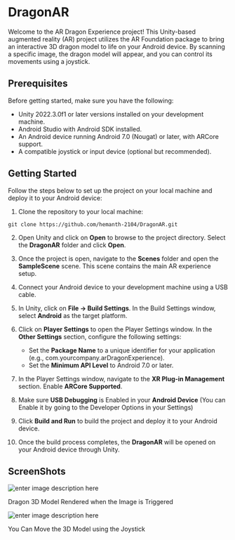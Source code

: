 
# DragonAR

Welcome to the AR Dragon Experience project! This Unity-based augmented reality (AR) project utilizes the AR Foundation package to bring an interactive 3D dragon model to life on your Android device. By scanning a specific image, the dragon model will appear, and you can control its movements using a joystick.

## Prerequisites

Before getting started, make sure you have the following:

- Unity 2022.3.0f1 or later versions installed on your development machine.
- Android Studio with Android SDK installed.
- An Android device running Android 7.0 (Nougat) or later, with ARCore support.
- A compatible joystick or input device (optional but recommended).

## Getting Started

Follow the steps below to set up the project on your local machine and deploy it to your Android device:

1. Clone the repository to your local machine:

```shell
git clone https://github.com/hemanth-2104/DragonAR.git
```

2. Open Unity and click on **Open** to browse to the project directory. Select the **DragonAR** folder and click **Open**.

3. Once the project is open, navigate to the **Scenes** folder and open the **SampleScene** scene. This scene contains the main AR experience setup.

4. Connect your Android device to your development machine using a USB cable.

5. In Unity, click on **File -> Build Settings**. In the Build Settings window, select **Android** as the target platform.

6. Click on **Player Settings** to open the Player Settings window. In the **Other Settings** section, configure the following settings:
   - Set the **Package Name** to a unique identifier for your application (e.g., com.yourcompany.arDragonExperience).
   - Set the **Minimum API Level** to Android 7.0 or later.

7. In the Player Settings window, navigate to the **XR Plug-in Management** section. Enable **ARCore Supported**.

8. Make sure **USB Debugging** is Enabled in your **Android Device** (You can Enable it by going to the Developer Options in your Settings)

9. Click **Build and Run** to build the project and deploy it to your Android device.

10. Once the build process completes, the **DragonAR** will be opened on your Android device through Unity.

## ScreenShots

![enter image description here](https://lh3.googleusercontent.com/fife/APg5EObhRL9uGN8Efl-6TEZ0dl0wdYZXCIGmga0hvwBcW9j1PIH7uNLAb_eNjb8cjn6nb8w6OkPrEPqRsRSIYa1L6k67oesTAvh3Szah5lYnf-RTpscghyMruAfAbL1Kcr7eiOeoieJl0AITusaLl-OW4GH8kABCBi6Za1IISYanLDpZOjxVYGC2WOhmI_C1XsvAWvZD9XD6BWT8R8MfFJ0WSZlXjL1dShnhMF-X0lIbRbztem1X8LOxTOgAjxvpaxK87EKyBNYoAkFdpKQvVGBDGoSaDYhSVRbz_3dkxGjzSjwFOXABqZNG9nxpodO9Z-jyGtzMeN6cJClIAS23iSJq_JdW7KVScOqWxVN8MxcklmIVzESPeKKGti425epvIJMx62-PC4tjjWeBR3GnIMe8fYSt8rvwC7rZjxUmnAJ1rrSENDHh63ke7N2lej0YaxHoXcWdujdP4s3ZQyTVwQAzlHN2byGoyeXCpj4UVMUmtwHf7sD676fy6H3N7ofqe3NrBdS6BeUSbxmIU91O7G43GtSGDZqkq9upiuKLu9-21bvvZ2imWsqH0KrO9FqUv21tbtuAiYqa-jkIImv-i5twNff5LclRJfq9GWP1XFz7ObGqv6RiE9oh3PV8OXQW7MJI-le9cu9gTTHv2HQ6w1LD_jwUZBMCuJF5ghauI1y4-BygwaewamuY9q2enYROqz6z6g1u0kSCnSJF3qc_41fZwXZgvoYpmd1qEHn3sx9WjwsJNwfl9XQpHIOmWdN2HTNg0VI42LU0za3RlVhhjQtIhfrkts34bscy-Ys6FKvMFJHnoTF-25Lq7mMRo9HBVZVwJ8E15jnulbPvKKM_crCgB4G8YIl7nMdhvzIc16fsRoIMd05uGYNR9w9FO6X9aIUw_vlWfce8INSNtJ5IXgwQEBOtTysI09VXI_5CdseZOFBt12McOw9jCutTfzIcqHjepXw6HkQnEBYJLUtWiuWDsfM9THKkD59lmVXKL9XZ0XGNIJ2wpH1X8nEVuLcLyCCNP1dPe1ZMnw1JhNDBNZzufO662OBrGAG0sWAyBqDRCFS5_bJtgzbzrdIgMePHd_sQOBixZGgxXakJi2xT-oT9MWPH3VHxVlC28dESsc4V_DpYMh84vj_Zhjr7jRg96yy-VE64KBmCSmGOEbfF95covzc6B-Jzv4yg3TM_v-i_8K1-iyDruc3oeqzBhK9pbHVInb9wKP1ZBdHGZUxKwljo9VJrt7xp7ovuue50BFwIrKZuuEEWxH18qe5sMag08LMdQsJFcbVDIwtEs0X0bVmKWHNN1KiV7HhxdIHKV1_GLErnDcYdX1i0hHGNwOEloOU9yobsb4q4BlXukyGs-imV0oYCu0lH5-_FIsRj7NKyQW_5hf52HqSqtELM9g_K-27o4SLoqRaIZWKNjsuAkiNe-CTeAAzVyAwFJjqRrMdB6DOVhbh4RvuH7Ee1e2HfXTKMPfjq8ydKUjPqjdSTRTpLe4LNb4O_8YiIlAYIPgvTBjpZ5PFvBpjyH27Df0B6Ah7G2vVCVh3zcCdXgsD_EYcF6wG6SAe4XH80_aP6WMtVKieZMcsNAcv8UL9jfHrNEDEwKAJcSPpU8824K20erS_Os2bdacbCHDyPwOJ6bCVnefggdZEKL75l=w1920-h897)

 Dragon 3D Model Rendered when the Image is Triggered
 
 
![enter image description here](https://lh3.googleusercontent.com/fife/APg5EObs0ank2wCazRm-3ShQK_3S1l1-_fi7MDnE5kJ5Cx-XSy27rhcdXsc4rVn2l2g-IwW5faZOnOvmK2Te1Uq7wlUD0vN_Bls4pznMnzM1Wj7ITz7sATJXGpBM4EkQieK74F3bn_1RWTVYIzBDAMvisrTvbPRsx4OFdN4oL_6QSZNdBstXZahLFpEX07v0bok_cpg7DKiyhgtRjLDgpummhir6Ylays4iMlritWyz0oaaBzSHAEyLP6a5zitAtRroU36O06TCMg3S-A9u_78pBNi0wDYEUI1aR5KjshPCSB-S4SCxOkSGDNF5y1wiaFItmBaUPAR5bAPIMccXT7TcwvxuhflqLxU6t6bF1au-vMerAZRik0zoHdfHRfM0Ebz08zwX63B5uHO5-erG07ciEkWVuH6yzoL1eUMmYjToXvcB62DxGTknor_kOEKSCKw3MlUs44W6hXsyhp3jPAmSzw9iyl28tP0_RAoWnoZpoeqUro1JKaVl-S07ZB9akMwB82jAnpd6hwsLFmhQQwgI-WhLkPaLDkPk_zixBt2_sOG4kfZInjve4p3LVn8hs6GHTmB-2wh26hAVNXgX2NbFVKMy8jp-9EM76V0pAm46WfauUZf2hMPjbFTrgG4kunzoCvNjXz6AELlhHcuhk_0Rv3xyLB6oSQYPRPUVQ1nhPKYvsoF9ecqNhumcY1-lgOvakxQvdUNlOg0h-_Xy-vRIa6SjaFs6cIrjrlpALZoQ8W53URQxxdH9VDJgr4kFdCMO4rm8JXga1ZP4Dkqvq5piM8FAvWMAMBslvfrXtyiTTnOOWe9uqYzbcI5yypoo0hu8Z1jCHMvVwZDM87dc63W6fN28bJqnI1-cD5Cwf47AB5TbNpQvqtdUf_Wwmtvj7REZCLhp2Iyv8QDG40XmpFJXiqdVs_PsjKUX7x31cakNeLYpPJLb73ExRuaQIZ3NXfdculWKCUQW-J4_BBcgKcGFW4b-mjPOWc_44at1wFkhTyePk1J363CYco_4KYHfMP1Uh5V7LuDfJqD8I1vycOrSu2kmTeEehk-yA015mTeFO25bQodudy8J9wBIkGdI-g8Qnv0pEtTSgFyQMbpwkBB65SG7wlnpCRfoa69s0FWTAoFbxyoGDGz_yYs9gy2E1Nse5pkdPOTJzpSQrsPFqvazbwVrifnT-cWryp9WUwCHFeryX3Pj-Ds2LBwP2FaSEPN1tGRQ_zi4fkdFTu8AFTMJoGRh0lczwd9r0z-WR_fccDSLWVoGKfRP4nRWMHxaryfmwSr4mY78VUEN13aZ6muB4yLRX9o9Wfki7kjtTpmkAAQFvCjJnTeuBU01bJU-XVbLHOMS0iw4SyuIkrsskAuC2CgEq7UtYWli26kAW0npXIQZUQaFdtcg2DbOhBzmQuMiR-LabY6ZZsY6su-e9Q6osuVUP5rRwxwKanYO3Ru25lNs-poaVbDJYqs6CRu2V2O0ZNbL35jiQ6BVTtszXb8MSdTE-nMa7-aDM5AchjJsmMFTy84_Fp-iBqSki4kimXpu4ULBe9Vi7sQwh0H3YJwL_FXcUd1043INPs8wPjbilLxuq5m1-OJ4jEBkZ_jZNChLi-cQ-31XbP-D2yfVewJKJZQJBYQi6NOXwJ-btnd8c3BSV9LbwnjzK=w1920-h897)

You Can Move the 3D Model using the Joystick

